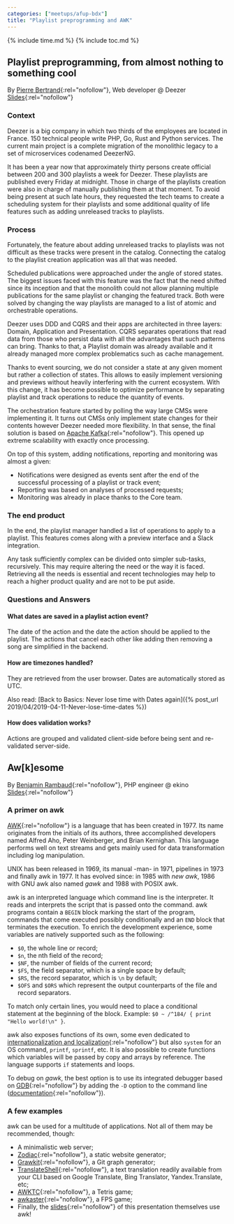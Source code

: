 ```yaml
---
categories: ["meetups/afup-bdx"]
title: "Playlist preprogramming and AWK"
---
```


{% include time.md %}
{% include toc.md %}

## Playlist preprogramming, from almost nothing to something cool

By [Pierre Bertrand](https://twitter.com/pbnpierre){:rel="nofollow"}, Web developer @ Deezer  
[Slides](https://www.slideshare.net/PierreBERTRAND6/playlist-preprogramming-from-almost-nothing-to-something-cool-askip){:rel="nofollow"}

### Context

Deezer is a big company in which two thirds of the employees are located in France. 150 technical people write PHP, Go,
Rust and Python services. The current main project is a complete migration of the monolithic legacy to a set of
microservices codenamed DeezerNG.

It has been a year now that approximately thirty persons create official between 200 and 300 playlists a week for
Deezer. These playlists are published every Friday at midnight. Those in charge of the playlists creation were also in
charge of manually publishing them at that moment. To avoid being present at such late hours, they requested the tech
teams to create a scheduling system for their playlists and some additional quality of life features such as adding
unreleased tracks to playlists.

### Process

Fortunately, the feature about adding unreleased tracks to playlists was not difficult as these tracks were present in
the catalog. Connecting the catalog to the playlist creation application was all that was needed.

Scheduled publications were approached under the angle of stored states. The biggest issues faced with this feature was
the fact that the need shifted since its inception and that the monolith could not allow planning multiple publications
for the same playlist or changing the featured track. Both were solved by changing the way playlists are managed to a
list of atomic and orchestrable operations.

Deezer uses DDD and CQRS and their apps are architected in three layers: Domain, Application and Presentation. CQRS
separates operations that read data from those who persist data with all the advantages that such patterns can bring.
Thanks to that, a Playlist domain was already available and it already managed more complex problematics such as cache
management.

Thanks to event sourcing, we do not consider a state at any given moment but rather a collection of states. This allows
to easily implement versioning and previews without heavily interfering with the current ecosystem. With this change, it
has become possible to optimize performance by separating playlist and track operations to reduce the quantity of
events.

The orchestration feature started by polling the way large CMSs were implementing it. It turns out CMSs only implement
state changes for their contents however Deezer needed more flexibility. In that sense, the final solution is based on [Apache Kafka](https://kafka.apache.org/){:rel="nofollow"}.
This opened up extreme scalability with exactly once processing.

On top of this system, adding notifications, reporting and monitoring was almost a given:

- Notifications were designed as events sent after the end of the successful processing of a playlist or track event;
- Reporting was based on analyses of processed requests;
- Monitoring was already in place thanks to the Core team.

### The end product

In the end, the playlist manager handled a list of operations to apply to a playlist. This features comes along with a
preview interface and a Slack integration.

Any task sufficiently complex can be divided onto simpler sub-tasks, recursively. This may require altering the need or
the way it is faced. Retrieving all the needs is essential and recent technologies may help to reach a higher product
quality and are not to be put aside.

### Questions and Answers

#### What dates are saved in a playlist action event?

The date of the action and the date the action should be applied to the playlist. The actions that cancel each other
like adding then removing a song are simplified in the backend.

#### How are timezones handled?

They are retrieved from the user browser. Dates are automatically stored as UTC.  

Also read: [Back to Basics: Never lose time with Dates again]({% post_url 2019/04/2019-04-11-Never-lose-time-dates %})

#### How does validation works?

Actions are grouped and validated client-side before being sent and re-validated server-side.

## Aw[k]esome

By [Benjamin Rambaud](https://twitter.com/rambaud_b){:rel="nofollow"}, PHP engineer @ ekino  
[Slides](https://gitlab.com/beram-presentation/awkesome){:rel="nofollow"}

### A primer on awk

[AWK](https://en.wikipedia.org/wiki/AWK){:rel="nofollow"} is a language that has been created in 1977. Its name
originates from the initials of its authors, three accomplished developers named Alfred Aho, Peter Weinberger, and Brian
Kernighan. This language performs well on text streams and gets mainly used for data transformation including log
manipulation.

UNIX has been released in 1969, its manual -man- in 1971, pipelines in 1973 and finally awk in 1977. It has evolved
since: in 1985 with _new awk_, 1986 with GNU awk also named _gawk_ and 1988 with POSIX awk.

awk is an interpreted language which command line is the interpreter. It reads and interprets the script that is passed
onto the command. awk programs contain a `BEGIN` block marking the start of the program, commands that come executed
possibly conditionally and an `END` block that terminates the execution. To enrich the development experience, some
variables are natively supported such as the following:

- `$0`, the whole line or record;
- `$n`, the nth field of the record;
- `$NF`, the number of fields of the current record;
- `$FS`, the field separator, which is a single space by default;
- `$RS`, the record separator, which is `\n` by default;
- `$OFS` and `$ORS` which represent the output counterparts of the file and record separators.

To match only certain lines, you would need to place a conditional statement at the beginning of the block. Example:
`$0 ~ /^184/ { print "Hello world!\n" }`.

awk also exposes functions of its own, some even dedicated to [internationalization and localization](https://www.gnu.org/software/gawk/manual/html_node/Internationalization.html){:rel="nofollow"}
but also `system` for an OS command, `printf`, `sprintf`, etc. It is also possible to create functions which variables
will be passed by copy and arrays by reference. The language supports `if` statements and loops.

To debug on _gawk_, the best option is to use its integrated debugger based on [GDB](https://www.gnu.org/software/gdb/){:rel="nofollow"}
by adding the `-D` option to the command line ([documentation](https://www.gnu.org/software/gawk/manual/html_node/Debugger-Invocation.html){:rel="nofollow"}).

### A few examples

awk can be used for a multitude of applications. Not all of them may be recommended, though:

- A minimalistic web server;
- [Zodiac](https://github.com/nuex/zodiac){:rel="nofollow"}, a static website generator;
- [Grawkit](https://grawkit.deuill.org/){:rel="nofollow"}, a Git graph generator;
- [TranslateShell](https://www.soimort.org/translate-shell/){:rel="nofollow"}, a text translation readily available from
  your CLI based on Google Translate, Bing Translator, Yandex.Translate, etc;
- [AWKTC](https://github.com/mikkun/AWKTC){:rel="nofollow"}, a Tetris game;
- [awkaster](https://github.com/TheMozg/awk-raycaster){:rel="nofollow"}, a FPS game;
- Finally, the [slides](https://gitlab.com/beram-presentation/awkesome){:rel="nofollow"} of this presentation themselves
  use awk!
